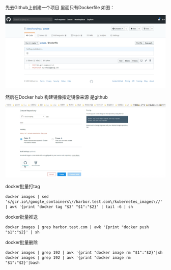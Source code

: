 先去Github上创建一个项目  里面只有Dockerfile 如图：

![](images\githubDockerfile.PNG)

然后在Docker hub 构建镜像指定镜像来源 是github

![](images\dockerhub.PNG)

docker批量打tag

```shell
docker images | sed 's/gcr.io\/google_containers\//harbor.test.com\/kubernetes_images\//' | awk '{print "docker tag "$3" "$1":"$2}' | tail -6 | sh
```



docker批量推送

```shell
docker images | grep harbor.test.com | awk '{print "docker push "$1":"$2}' | sh
```

docker批量删除

```shell
docker images | grep 192 | awk '{print "docker image rm "$1":"$2}'|sh
docker images | grep 192 | awk '{print "docker image rm "$1":"$2}'|bash
```

